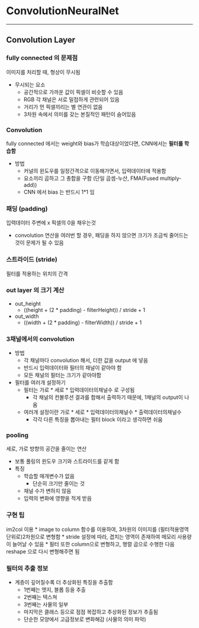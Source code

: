 # ConvolutionNeuralNet

***

## Convolution Layer

### fully connected 의 문제점
이미지를 처리할 때, 형상이 무시됨
* 무시되는 요소
    * 공간적으로 가까운 값이 픽셀이 비슷할 수 있음
    * RGB 각 채널은 서로 밀접하게 관련되어 있음
    * 거리가 먼 픽셀끼리는 별 연관이 없음
    * 3차원 속에서 의미를 갖는 본질적인 패턴이 숨어있음

### Convolution
fully connected 에서는 weight와 bias가 학습대상이었다면, CNN에서는 **필터를 학습함**
* 방법
    * 커널의 윈도우를 일정간격으로 이동해가면서, 입력데이터에 적용함
    * 요소끼리 곱하고 그 총합을 구함 (단일 곱셈-누산, FMA(Fused multiply-add))
    * CNN 에서 bias 는 반드시 1*1 임

### 패딩 (padding)
입력데이터 주변에 x 픽셀의 0을 채우는것
* convolution 연산을 여러번 할 경우, 패딩을 하지 않으면 크기가 조금씩 줄어드는 것이 문제가 될 수 있음

### 스트라이드 (stride)
필터를 적용하는 위치의 간격

### out layer 의 크기 계산
* out_height
    * ((height + (2 * padding) - filterHeight)) / stride + 1
* out_width
    * ((width + (2 * padding) - filterWidth)) / stride + 1
    
### 3채널에서의 convolution
* 방법
    * 각 채널마다 convolution 해서, 더한 값을 output 에 넣음
    * 반드시 입력데이터와 필터의 채널이 같아야 함
    * 모든 채널의 필터는 크기가 같아야함
* 필터를 여러개 설정하기
    * 필터는 가로 * 세로 * 입력데이터의채널수 로 구성됨
        * 각 채널의 컨볼루션 결과를 합해서 출력하기 때문에, 1채널의 output이 나옴
    * 여러개 설정이란 가로 * 세로 * 입력데이터의채널수 * 출력데이터의채널수 
        * 각각 다른 특징을 뽑아내는 필터 block 이라고 생각하면 쉬움

### pooling
세로, 가로 방향의 공간을 줄이는 연산
* 보통 풀링의 윈도우 크기와 스트라이드를 같게 함
* 특징
    * 학습할 매개변수가 없음
        * 단순히 크기만 줄이는 것
    * 채널 수가 변하지 않음
    * 입력의 변화에 영향을 적게 받음
        
### 구현 팁
im2col 이용
    * image to column 함수를 이용하여, 3차원의 이미지를 (필터적용영역 단위로)2차원으로 변형함
    * stride 설정에 따라, 겹치는 영역이 존재하여 메모리 사용량이 늘어날 수 있음
    * 필터 또한 column으로 변형하고, 행렬 곱으로 수행한 다음 reshape 으로 다시 변형해주면 됨
    
### 필터의 추출 정보
* 계층이 깊어질수록 더 추상화된 특징을 추출함
    * 1번째는 엣지, 블롭 등을 추출
    * 2번째는 텍스쳐
    * 3번째는 사물의 일부
    * 마지막은 클래스 등으로 점점 복잡하고 추상화된 정보가 추출됨
    * 단순한 모양에서 고급정보로 변화해감 (사물의 의미 파악)
    
        